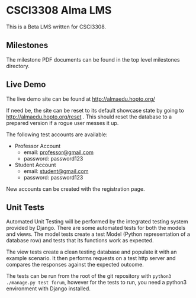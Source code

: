 # CSCI3308 Alma LMS

This is a Beta LMS written for CSCI3308.

## Milestones

The milestone PDF documents can be found in the top level milestones directory.

## Live Demo

The live demo site can be found at http://almaedu.hopto.org/

If need be, the site can be reset to its default showcase state by going to http://almaedu.hopto.org/reset
. This should reset the database to a prepared version if a rogue user messes it up.

The following test accounts are available:
- Professor Account
  - email: professor@gmail.com
  - password: password123
- Student Account
  - email: student@gmail.com
  - password: password123

New accounts can be created with the registration page.

## Unit Tests

Automated Unit Testing will be performed by the integrated testing system provided by Django. There are some automated tests for both the models and views. The model tests create a test Model (Python representation of a database row) and tests that its functions work as expected.

The view tests create a clean testing database and populate it with an example scenario. It then performs requests on a test http server and compares the responses against the expected outcome.

The tests can be run from the root of the git repository with `python3 ./manage.py test forum`, however for the tests to run, you need a python3 environment with Django installed.
